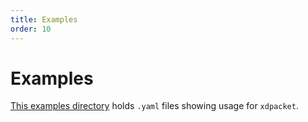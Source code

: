 ```yaml
---
title: Examples
order: 10
---
```


# Examples

[This examples directory](./) holds `.yaml` files showing usage for `xdpacket`.
